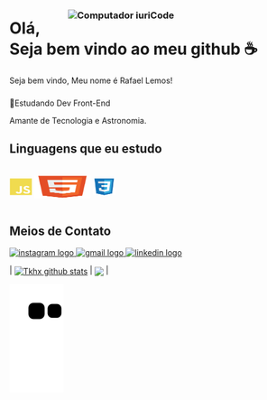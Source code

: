 ### <img src="https://raw.githubusercontent.com/MicaelliMedeiros/micaellimedeiros/master/image/computer-illustration.png" min-width="400px" max-width="400px" width="400px" align="right" alt="Computador iuriCode">

<h1>Olá, Seja bem vindo ao meu github ☕</h1>

<p>Seja bem vindo, Meu nome é Rafael Lemos!</p>

###

  <p>📖Estudando Dev Front-End</p>
  
  Amante de Tecnologia e Astronomia. 
  
## Linguagens que eu estudo

<div style="display: inline_block"><br>
  <img align="center" alt="Rafa-Js" height="30" width="40" src="https://raw.githubusercontent.com/devicons/devicon/master/icons/javascript/javascript-plain.svg">
  <img align="center" alt="Rafa-HTML" height="40" width="100" src="https://raw.githubusercontent.com/devicons/devicon/master/icons/html5/html5-original.svg">
  <img align="center" alt="Rafa-CSS" height="30" width="40" src="https://raw.githubusercontent.com/devicons/devicon/master/icons/css3/css3-original.svg">
</div>
<br>
<div>
  
  <h2>Meios de Contato</h2>
  
<a href="https://www.instagram.com/html.tkx/" target="_blank">
    <img src="https://raw.githubusercontent.com/maurodesouza/profile-readme-generator/master/src/assets/icons/social/instagram/default.svg" width="52" height="40" alt="instagram logo"  />
  </a>
  <a href="rafaellemosdoamaral749@gmail.com" target="_blank">
    <img src="https://raw.githubusercontent.com/maurodesouza/profile-readme-generator/master/src/assets/icons/social/gmail/default.svg" width="52" height="40" alt="gmail logo"  />
  <a href="https://www.linkedin.com/in/rafael-lemos-579228241/" target="_blank">
    <img src="https://raw.githubusercontent.com/maurodesouza/profile-readme-generator/master/src/assets/icons/social/linkedin/default.svg" width="52" height="40" alt="linkedin logo"  />
  </a>
 
 | <a href="https://github.com/anuraghazra/github-readme-stats"><img align="center" src="https://github-readme-stats.vercel.app/api?username=Tkhx12&show_icons=true&include_all_commits=true&theme=dark&hide_border=true" alt="Tkhx github stats" /></a> | <a href="https://github.com/anuraghazra/github-readme-stats"><img align="center" src="https://github-readme-stats.vercel.app/api/top-langs/?username=Tkhx12&layout=compact&theme=dark&hide_border=true" /></a> |
 
![snake gif](https://github.com/Tkhx12/Tkhx12/blob/output/github-contribution-grid-snake.svg)
